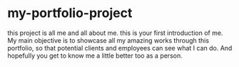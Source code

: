 # my-portfolio-project
this project is all me and all about me. 
this is your first introduction of me.
My main objective is to showcase all my
amazing works through this portfolio,
so that potential clients and employees
can see what I can do.
And hopefully you get to know me a little 
better too as a person.
